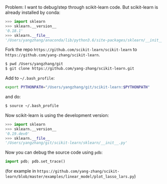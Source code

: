 Problem: I want to debug/step through scikit-learn code. But scikit-learn is already installed by conda:
```python
>>> import sklearn
>>> sklearn.__version__
'0.18.1'
>>> sklearn.__file__
'/Users/yangzhang/anaconda/lib/python3.6/site-packages/sklearn/__init__.py'
```

Fork the repo `https://github.com/scikit-learn/scikit-learn` to `https://github.com/yang-zhang/scikit-learn`.

```bash
$ pwd /Users/yangzhang/git
$ git clone https://github.com/yang-zhang/scikit-learn.git 
```

Add to `~/.bash_profile`:
```bash
export PYTHONPATH="/Users/yangzhang/git/scikit-learn:$PYTHONPATH"
```

and do:
```bash
$ source ~/.bash_profile
```

Now scikit-learn is using the development version:
```python
>>> import sklearn
>>> sklearn.__version__
'0.19.dev0'
>>> sklearn.__file__
'/Users/yangzhang/git/scikit-learn/sklearn/__init__.py'
```

Now you can debug the source code using `pdb`:
```python
import pdb; pdb.set_trace()
```
(for example in `https://github.com/yang-zhang/scikit-learn/blob/master/examples/linear_model/plot_lasso_lars.py`)
